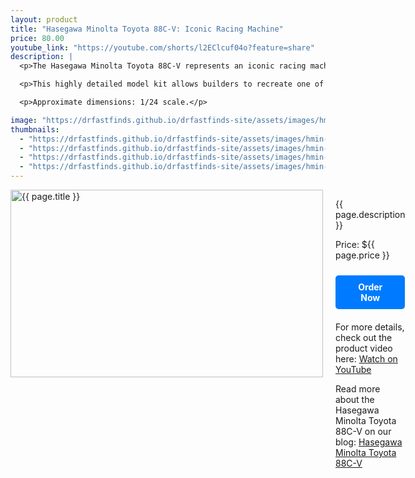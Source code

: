```yaml
---
layout: product
title: "Hasegawa Minolta Toyota 88C-V: Iconic Racing Machine"
price: 80.00
youtube_link: "https://youtube.com/shorts/l2EClcuf04o?feature=share"
description: |
  <p>The Hasegawa Minolta Toyota 88C-V represents an iconic racing machine from the world of endurance racing. This model kit, at 1/24 scale, perfectly captures the design and spirit of the Toyota 88C-V, known for its legendary performance at Le Mans and other endurance races.</p>

  <p>This highly detailed model kit allows builders to recreate one of the most memorable race cars from Toyota's rich motorsport history. Whether you're a collector or a hobbyist, this model kit provides a rewarding building experience and an impressive display piece for any motorsport enthusiast.</p>

  <p>Approximate dimensions: 1/24 scale.</p>

image: "https://drfastfinds.github.io/drfastfinds-site/assets/images/hmin.jpg"
thumbnails:
  - "https://drfastfinds.github.io/drfastfinds-site/assets/images/hmin-1.jpg"
  - "https://drfastfinds.github.io/drfastfinds-site/assets/images/hmin-2.jpg"
  - "https://drfastfinds.github.io/drfastfinds-site/assets/images/hmin-3.jpg"
  - "https://drfastfinds.github.io/drfastfinds-site/assets/images/hmin-4.jpg"
---
```


<div class="product-detail">
    <div class="product-image-box">
        <img class="main-image" src="{{ page.image }}" alt="{{ page.title }}">
    </div>
    <div class="product-text">
        <p>{{ page.description }}</p>
        <p>Price: ${{ page.price }}</p>
        <a href="{{ site.baseurl }}/order" class="buy-now">Order Now</a>
        <p class="youtube-link">For more details, check out the product video here: <a href="{{ page.youtube_link }}" target="_blank">Watch on YouTube</a></p>
        <p>Read more about the Hasegawa Minolta Toyota 88C-V on our blog: <a href="https://drfastfinds.github.io/drfastfinds-site/collectibles/model%20kits/hasegawa/toyota/minolta/2024/09/25/hasegawa-minolta.html" target="_blank">Hasegawa Minolta Toyota 88C-V</a></p>
    </div>
</div>

<style>
.product-detail {
    display: flex;
    align-items: flex-start;
    gap: 20px;
    margin-bottom: 20px;
}

.product-image-box {
    flex-shrink: 0;
    width: 500px;
    height: 300px;
    overflow: hidden;
}

.main-image {
    width: 100%;
    height: 100%;
    object-fit: contain;
    display: block;
}

.product-text {
    max-width: 400px;
    flex-grow: 1;
}

.buy-now {
    display: inline-block;
    padding: 10px 20px;
    margin-top: 10px;
    background-color: #007bff;
    color: #fff;
    text-decoration: none;
    border-radius: 5px;
    font-weight: bold;
    text-align: center;
}

.buy-now:hover {
    background-color: #0056b3;
}

.youtube-link {
    margin-top: 20px;
}
</style>
